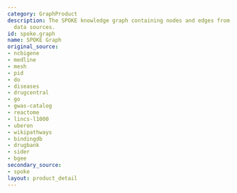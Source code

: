 ```yaml
---
category: GraphProduct
description: The SPOKE knowledge graph containing nodes and edges from multiple biomedical
  data sources.
id: spoke.graph
name: SPOKE Graph
original_source:
- ncbigene
- medline
- mesh
- pid
- do
- diseases
- drugcentral
- go
- gwas-catalog
- reactome
- lincs-l1000
- uberon
- wikipathways
- bindingdb
- drugbank
- sider
- bgee
secondary_source:
- spoke
layout: product_detail
---
```

